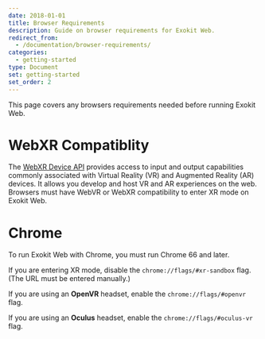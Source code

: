 ```yaml
---
date: 2018-01-01
title: Browser Requirements
description: Guide on browser requirements for Exokit Web.
redirect_from:
  - /documentation/browser-requirements/
categories:
  - getting-started
type: Document
set: getting-started
set_order: 2
---
```


This page covers any browsers requirements needed before running Exokit Web.

# WebXR Compatiblity
The [WebXR Device API](https://github.com/immersive-web/webxr/blob/master/explainer.md) provides access to input and output capabilities commonly associated with Virtual Reality (VR) and Augmented Reality (AR) devices. It allows you develop and host VR and AR experiences on the web. Browsers must have WebVR or WebXR compatibility to enter XR mode on Exokit Web.

# Chrome
To run Exokit Web with Chrome, you must run Chrome 66 and later.

If you are entering XR mode, disable the `chrome://flags/#xr-sandbox` flag. (The URL must be entered manually.)

If you are using an **OpenVR** headset, enable the `chrome://flags/#openvr` flag.

If you are using an **Oculus** headset, enable the `chrome://flags/#oculus-vr` flag.
